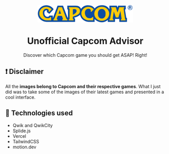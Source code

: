 <div align="center">

<img src="./public/capcom.svg" width="300" alt="Capcom Advisor" />

# Unofficial Capcom Advisor

Discover which Capcom game you should get ASAP! Right!

</div>

## ❗️ Disclaimer

All the **images belong to Capcom and their respective games**. What I just did was to take some of the images of their latest games and presented in a cool interface.

## 🔧 Technologies used

- Qwik and QwikCity
- Splide.js
- Vercel
- TailwindCSS
- motion.dev
